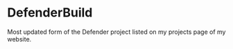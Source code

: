 # DefenderBuild
 
Most updated form of the Defender project listed on my projects page of my website.